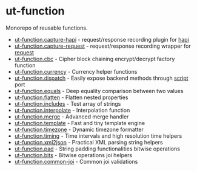 # ut-function

Monorepo of reusable functions.

* [ut-function.capture-hapi](./packages/capture-hapi) -
request/response recording plugin for [hapi](https://www.npmjs.com/package/@hapi/hapi)
* [ut-function.capture-request](./packages/capture-request) -
request/response recording wrapper for [request](https://www.npmjs.com/package/request)
* [ut-function.cbc](./packages/cbc) - Cipher block chaining
encrypt/decrypt factory function
* [ut-function.currency](./packages/currency) - Currency helper functions
* [ut-function.dispatch](./packages/dispatch) - Easily expose backend methods
  through [script](https://github.com/softwaregroup-bg/ut-port-script) port
* [ut-function.equals](./packages/equals) - Deep equality comparison between
two values
* [ut-function.flatten](./packages/flatten) - Flatten nested properties
* [ut-function.includes](./packages/includes) - Test array of strings
* [ut-function.interpolate](./packages/interpolate) - Interpolation function
* [ut-function.merge](./packages/merge) - Advanced merge handler
* [ut-function.template](./packages/template) - Fast and tiny template engine
* [ut-function.timezone](./packages/timezone) - Dynamic timezone formatter
* [ut-function.timing](./packages/timing) - Time intervals and high resolution
time helpers
* [ut-function.xml2json](./packages/xml2json) - Practical XML parsing
string helpers
* [ut-function.pad](./packages/pad) - String padding functionalities
bitwise operations
* [ut-function.bits](./packages/bits) - Bitwise operations
joi helpers
* [ut-function.common-joi](./packages/common-joi) - Common joi validations
